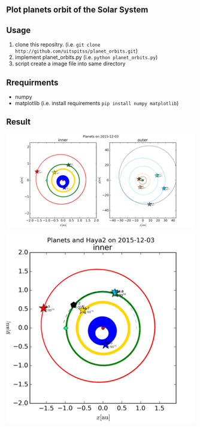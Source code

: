 ## Plot planets orbit of the Solar System

## Usage
1. clone this repositry. (i.e. `git clone http://github.com/uitspitss/planet_orbits.git`)
2. implement planet_orbits.py (i.e. `python planet_orbits.py`)
3. script create a image file into same directory

## Rrequirments
* numpy
* matplotlib
(i.e. install requirements `pip install numpy matplotlib`)

## Result

![img1](planets_on_2015-12-03.png)

![img2](planets_and_Haya2_on_2015-12-03.png)
